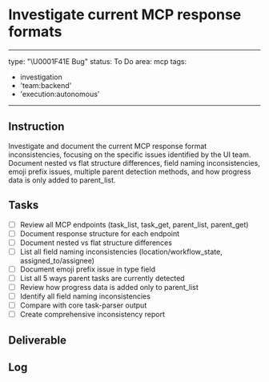 # Investigate current MCP response formats

---
type: "\U0001F41E Bug"
status: To Do
area: mcp
tags:
  - investigation
  - 'team:backend'
  - 'execution:autonomous'
---


## Instruction
Investigate and document the current MCP response format inconsistencies, focusing on the specific issues identified by the UI team. Document nested vs flat structure differences, field naming inconsistencies, emoji prefix issues, multiple parent detection methods, and how progress data is only added to parent_list.

## Tasks
- [ ] Review all MCP endpoints (task_list, task_get, parent_list, parent_get)
- [ ] Document response structure for each endpoint
- [ ] Document nested vs flat structure differences
- [ ] List all field naming inconsistencies (location/workflow_state, assigned_to/assignee)
- [ ] Document emoji prefix issue in type field
- [ ] List all 5 ways parent tasks are currently detected
- [ ] Review how progress data is added only to parent_list
- [ ] Identify all field naming inconsistencies
- [ ] Compare with core task-parser output
- [ ] Create comprehensive inconsistency report

## Deliverable

## Log
